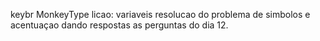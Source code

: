 keybr
MonkeyType
licao: variaveis
resolucao do problema de simbolos e acentuaçao
dando respostas as perguntas do dia 12.
